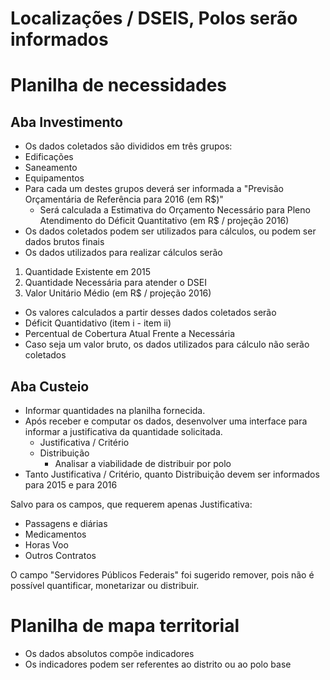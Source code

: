 # Localizações / DSEIS, Polos serão informados

# Planilha de necessidades

## Aba Investimento

* Os dados coletados são divididos em três grupos:
 * Edificações
 * Saneamento
 * Equipamentos
* Para cada um destes grupos deverá ser informada a "Previsão Orçamentária de Referência para 2016 (em R$)"
  * Será calculada a Estimativa do Orçamento Necessário para Pleno Atendimento do Déficit Quantitativo (em R$ / projeção 2016)
* Os dados coletados podem ser utilizados para cálculos, ou podem ser dados brutos finais
* Os dados utilizados para realizar cálculos serão
 1. Quantidade Existente em 2015
 2. Quantidade Necessária para atender o DSEI
 3. Valor Unitário Médio (em R$ / projeção 2016)
* Os valores calculados a partir desses dados coletados serão
 * Déficit Quantidativo (item i - item ii)
 * Percentual de Cobertura Atual Frente a Necessária
* Caso seja um valor bruto, os dados utilizados para cálculo não serão coletados




## Aba Custeio

* Informar quantidades na planilha fornecida.
* Após receber e computar os dados, desenvolver uma interface para informar a justificativa da quantidade solicitada.
  * Justificativa / Critério
  * Distribuição
    * Analisar a viabilidade de distribuir por polo
* Tanto Justificativa / Critério, quanto Distribuição devem ser informados para 2015 e para 2016

Salvo para os campos, que requerem apenas Justificativa:
  * Passagens e diárias
  * Medicamentos
  * Horas Voo
  * Outros Contratos

O campo "Servidores Públicos Federais" foi sugerido remover, pois não é possível quantificar, monetarizar ou distribuir.

# Planilha de mapa territorial

* Os dados absolutos compõe indicadores
* Os indicadores podem ser referentes ao distrito ou ao polo base
